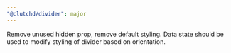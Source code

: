 ```yaml
---
"@clutchd/divider": major
---
```


Remove unused hidden prop, remove default styling. Data state should be used to modify styling of divider based on orientation.
